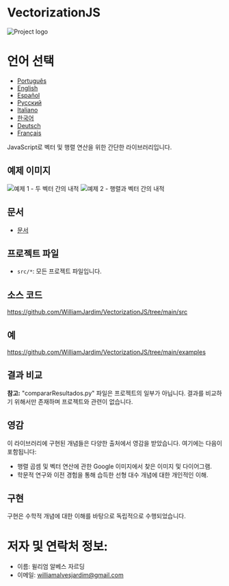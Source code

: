# VectorizationJS
![Project logo](https://github.com/WilliamJardim/VectorizationJS/blob/main/imagens/logo512x512.png)

# 언어 선택
* [Português](README-Portugues.md)
* [English](README-English.md)
* [Español](README-Español.md)
* [Русский](README-Русский.md)
* [Italiano](README-Italiano.md)
* [한국어](README-한국어.md)
* [Deutsch](README-Deutsch.md)
* [Français](README-Français.md)

JavaScript로 벡터 및 행렬 연산을 위한 간단한 라이브러리입니다.

## 예제 이미지
![예제 1 - 두 벡터 간의 내적](https://github.com/WilliamJardim/VectorizationJS/blob/main/imagens/exemplos/exemplo1.png)
![예제 2 - 행렬과 벡터 간의 내적](https://github.com/WilliamJardim/VectorizationJS/blob/main/imagens/exemplos/exemplo2.png)

## 문서
* [문서](../Docs/docs-main.md)

## 프로젝트 파일
- `src/*`: 모든 프로젝트 파일입니다.

## 소스 코드
https://github.com/WilliamJardim/VectorizationJS/tree/main/src

## 예
https://github.com/WilliamJardim/VectorizationJS/tree/main/examples

## 결과 비교
**참고:** "compararResultados.py" 파일은 프로젝트의 일부가 아닙니다. 결과를 비교하기 위해서만 존재하며 프로젝트와 관련이 없습니다.

## 영감
이 라이브러리에 구현된 개념들은 다양한 출처에서 영감을 받았습니다. 여기에는 다음이 포함됩니다:
- 행렬 곱셈 및 벡터 연산에 관한 Google 이미지에서 찾은 이미지 및 다이어그램.
- 학문적 연구와 이전 경험을 통해 습득한 선형 대수 개념에 대한 개인적인 이해.

## 구현
구현은 수학적 개념에 대한 이해를 바탕으로 독립적으로 수행되었습니다.

# 저자 및 연락처 정보:
 - 이름: 윌리엄 알베스 자르딩
 - 이메일: williamalvesjardim@gmail.com